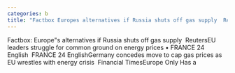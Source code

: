 ```yaml
---
categories: b
title: "Factbox Europes alternatives if Russia shuts off gas supply  Reuters"
---
```

Factbox: Europe"s alternatives if Russia shuts off gas supply&nbsp;&nbsp;ReutersEU leaders struggle for common ground on energy prices • FRANCE 24 English&nbsp;&nbsp;FRANCE 24 EnglishGermany concedes move to cap gas prices as EU wrestles with energy crisis&nbsp;&nbsp;Financial TimesEurope Only Has a
